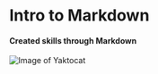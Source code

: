 # Intro to Markdown
#### Created skills through Markdown
![Image of Yaktocat](https://octodex.github.com/images/yaktocat.png)
